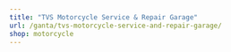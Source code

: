 ```yaml
---
title: "TVS Motorcycle Service & Repair Garage"
url: /ganta/tvs-motorcycle-service-and-repair-garage/
shop: motorcycle
---
```

